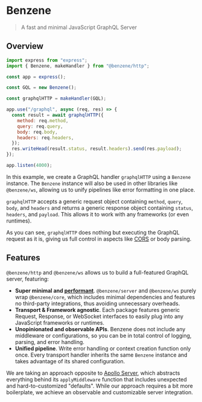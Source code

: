 # Benzene

> A fast and minimal JavaScript GraphQL Server

## Overview

```js
import express from "express";
import { Benzene, makeHandler } from "@benzene/http";

const app = express();

const GQL = new Benzene();

const graphqlHTTP = makeHandler(GQL);

app.use("/graphql", async (req, res) => {
  const result = await graphqlHTTP({
    method: req.method,
    query: req.query,
    body: req.body,
    headers: req.headers,
  });
  res.writeHead(result.status, result.headers).send(res.payload);
});

app.listen(4000);
```

In this example, we create a GraphQL handler `graphqlHTTP` using a `Benzene` instance. The `Benzene` instance will also be used in other libraries like `@benzene/ws`, allowing us to unify pipelines like error formatting in one place.

`graphqlHTTP` accepts a generic request object containing `method`, `query`, `body`, and `headers` and returns a generic response object containing `status`, `headers`, and `payload`. This allows it to work with any frameworks (or even runtimes).

As you can see, `graphqlHTTP` does nothing but executing the GraphQL request as it is, giving us full control in aspects like [CORS](https://developer.mozilla.org/en-US/docs/Web/HTTP/CORS) or body parsing.

## Features

`@benzene/http` and `@benzene/ws` allows us to build a full-featured GraphQL server, featuring:

- **Super minimal and [performant](/benchmarks)**. `@benzene/server` and `@benzene/ws` purely wrap `@benzene/core`, which includes minimal dependencies and features no third-party integrations, thus avoiding unnecessary overheads.
- **Transport & Framework agnostic**. Each package features generic Request, Response, or WebSocket interfaces to easily plug into any JavaScript frameworks or runtimes.
- **Unopinionated and observable APIs**. Benzene does not include any middleware or configurations, so you can be in total control of logging, parsing, and error handling.
- **Unified pipeline**. Write error handling or context creation function only once. Every transport handler inherits the same `Benzene` instance and takes advantage of its shared configuration.

We are taking an approach opposite to [Apollo Server](https://github.com/apollographql/apollo-server), which abstracts everything behind its `applyMiddleware` function that includes unexpected and hard-to-customized "defaults".
While our approach requires a bit more boilerplate, we achieve an observable and customizable server integration.